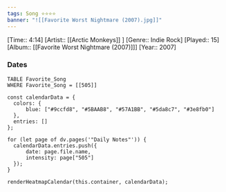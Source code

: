 ```yaml
---
tags: Song ⭐⭐⭐⭐ 
banner: "![[Favorite Worst Nightmare (2007).jpg]]"
---
```

[Time:: 4:14]
[Artist:: [[Arctic Monkeys]] ]
[Genre:: Indie Rock]
[Played:: 15]
[Album:: [[Favorite Worst Nightmare (2007)]]]
[Year:: 2007]
### Dates
````dataview
TABLE Favorite_Song
WHERE Favorite_Song = [[505]]
````
  ```dataviewjs
const calendarData = { 
	colors: { 
		blue: ["#9ccfd8", "#5BAAB8", "#57A1BB", "#5da8c7", "#3e8fb0"] 
	}, 
	entries: [] 
}; 

for (let page of dv.pages('"Daily Notes"')) { 
	calendarData.entries.push({ 
		date: page.file.name, 
		intensity: page["505"]
	}); 
} 

renderHeatmapCalendar(this.container, calendarData);
```
